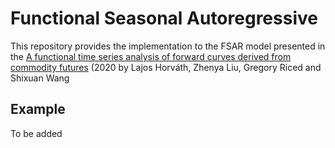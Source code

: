 # Functional Seasonal Autoregressive

This repository provides the implementation to the FSAR model presented in the [A functional time series analysis of forward curves derived from commodity futures](https://www.sciencedirect.com/science/article/pii/S0169207019302274) (2020 by Lajos Horváth, Zhenya Liu, Gregory Riced and Shixuan Wang

## Example

To be added
